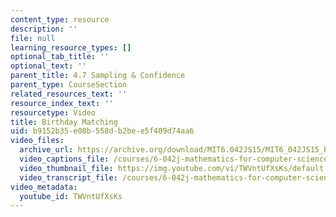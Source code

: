 ```yaml
---
content_type: resource
description: ''
file: null
learning_resource_types: []
optional_tab_title: ''
optional_text: ''
parent_title: 4.7 Sampling & Confidence
parent_type: CourseSection
related_resources_text: ''
resource_index_text: ''
resourcetype: Video
title: Birthday Matching
uid: b9152b35-e08b-558d-b2be-e5f409d74aa6
video_files:
  archive_url: https://archive.org/download/MIT6.042JS15/MIT6_042JS15_birthday_video_ipod.mp4
  video_captions_file: /courses/6-042j-mathematics-for-computer-science-spring-2015/477f9ebb5b3e559baa840ca80bcdb99e_TWVntUfXsKs.vtt
  video_thumbnail_file: https://img.youtube.com/vi/TWVntUfXsKs/default.jpg
  video_transcript_file: /courses/6-042j-mathematics-for-computer-science-spring-2015/f8ae4b8ae720ec1f5810dc5ddc738fc1_TWVntUfXsKs.pdf
video_metadata:
  youtube_id: TWVntUfXsKs
---
```


